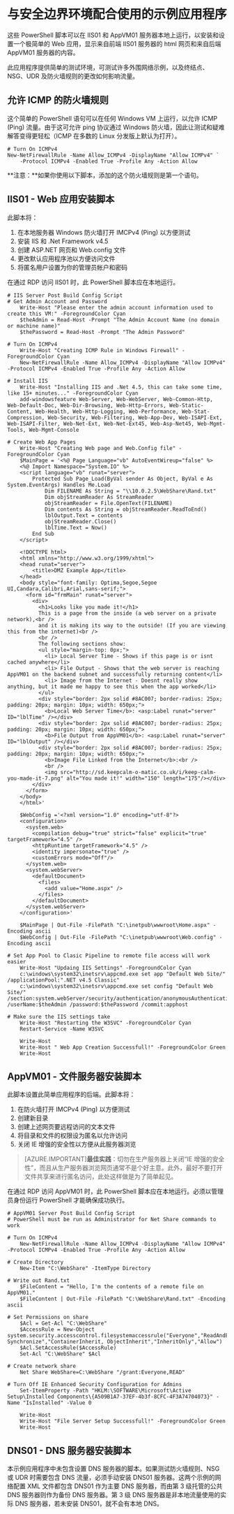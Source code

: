 <properties
   pageTitle="与安全边界环境配合使用的示例应用程序 | Azure"
   description="创建外围网络以测试流量传送方案后，请部署这个简单的 Web 应用"
   services="virtual-network"
   documentationCenter="na"
   authors="tracsman"
   manager="rossort"
   editor=""/>

<tags
	ms.service="virtual-network"
	ms.date="02/01/2016"
	wacn.date="01/21/2016"/>

# 与安全边界环境配合使用的示例应用程序

<!-- [返回安全边界最佳实践页面][HOME] -->

这些 PowerShell 脚本可以在 IIS01 和 AppVM01 服务器本地上运行，以安装和设置一个极简单的 Web 应用，显示来自前端 IIS01 服务器的 html 网页和来自后端 AppVM01 服务器的内容。

此应用程序提供简单的测试环境，可测试许多外围网络示例，以及终结点、NSG、UDR 及防火墙规则的更改如何影响流量。

## 允许 ICMP 的防火墙规则
这个简单的 PowerShell 语句可以在任何 Windows VM 上运行，以允许 ICMP (Ping) 流量。由于这可允许 ping 协议通过 Windows 防火墙，因此让测试和疑难解答变得更轻松（ICMP 在多数的 Linux 分发版上默认为打开）。

	# Turn On ICMPv4
	New-NetFirewallRule -Name Allow_ICMPv4 -DisplayName "Allow ICMPv4" `
		-Protocol ICMPv4 -Enabled True -Profile Any -Action Allow

**注意：**如果你使用以下脚本，添加的这个防火墙规则是第一个语句。

## IIS01 - Web 应用安装脚本
此脚本将：

1.	在本地服务器 Windows 防火墙打开 IMCPv4 (Ping) 以方便测试
2.	安装 IIS 和 .Net Framework v4.5
3.	创建 ASP.NET 网页和 Web.config 文件
4.	更改默认应用程序池以方便访问文件
5.	将匿名用户设置为你的管理员帐户和密码

在通过 RDP 访问 IIS01 时，此 PowerShell 脚本应在本地运行。

	# IIS Server Post Build Config Script
	# Get Admin Account and Password
		Write-Host "Please enter the admin account information used to create this VM:" -ForegroundColor Cyan
		$theAdmin = Read-Host -Prompt "The Admin Account Name (no domain or machine name)"
		$thePassword = Read-Host -Prompt "The Admin Password"
		
	# Turn On ICMPv4
		Write-Host "Creating ICMP Rule in Windows Firewall" -ForegroundColor Cyan
		New-NetFirewallRule -Name Allow_ICMPv4 -DisplayName "Allow ICMPv4" -Protocol ICMPv4 -Enabled True -Profile Any -Action Allow
		
	# Install IIS
		Write-Host "Installing IIS and .Net 4.5, this can take some time, like 15+ minutes..." -ForegroundColor Cyan
		add-windowsfeature Web-Server, Web-WebServer, Web-Common-Http, Web-Default-Doc, Web-Dir-Browsing, Web-Http-Errors, Web-Static-Content, Web-Health, Web-Http-Logging, Web-Performance, Web-Stat-Compression, Web-Security, Web-Filtering, Web-App-Dev, Web-ISAPI-Ext, Web-ISAPI-Filter, Web-Net-Ext, Web-Net-Ext45, Web-Asp-Net45, Web-Mgmt-Tools, Web-Mgmt-Console
		
	# Create Web App Pages
		Write-Host "Creating Web page and Web.Config file" -ForegroundColor Cyan
		$MainPage = '<%@ Page Language="vb" AutoEventWireup="false" %>
		<%@ Import Namespace="System.IO" %>
		<script language="vb" runat="server">
			Protected Sub Page_Load(ByVal sender As Object, ByVal e As System.EventArgs) Handles Me.Load
			    Dim FILENAME As String = "\\10.0.2.5\WebShare\Rand.txt"
			    Dim objStreamReader As StreamReader
			    objStreamReader = File.OpenText(FILENAME)
			    Dim contents As String = objStreamReader.ReadToEnd()
			    lblOutput.Text = contents
			    objStreamReader.Close()
		        lblTime.Text = Now()
			End Sub
		</script>
			
		<!DOCTYPE html>
		<html xmlns="http://www.w3.org/1999/xhtml">
		<head runat="server">
			<title>DMZ Example App</title>
		</head>
		<body style="font-family: Optima,Segoe,Segoe UI,Candara,Calibri,Arial,sans-serif;">
		  <form id="frmMain" runat="server">
		    <div>
		      <h1>Looks like you made it!</h1>
		      This is a page from the inside (a web server on a private network),<br />
		      and it is making its way to the outside! (If you are viewing this from the internet)<br />
		      <br />
		      The following sections show:
		      <ul style="margin-top: 0px;">
		        <li> Local Server Time - Shows if this page is or isnt cached anywhere</li>
		        <li> File Output - Shows that the web server is reaching AppVM01 on the backend subnet and successfully returning content</li>
		        <li> Image from the Internet - Doesnt really show anything, but it made me happy to see this when the app worked</li>
		      </ul>
		      <div style="border: 2px solid #8AC007; border-radius: 25px; padding: 20px; margin: 10px; width: 650px;">
		        <b>Local Web Server Time</b>: <asp:Label runat="server" ID="lblTime" /></div>
		      <div style="border: 2px solid #8AC007; border-radius: 25px; padding: 20px; margin: 10px; width: 650px;">
		        <b>File Output from AppVM01</b>: <asp:Label runat="server" ID="lblOutput" /></div>
		      <div style="border: 2px solid #8AC007; border-radius: 25px; padding: 20px; margin: 10px; width: 650px;">
		        <b>Image File Linked from the Internet</b>:<br />
		        <br />
		        <img src="http://sd.keepcalm-o-matic.co.uk/i/keep-calm-you-made-it-7.png" alt="You made it!" width="150" length="175"/></div>
		    </div>
		  </form>
		</body>
		</html>'
		
		$WebConfig ='<?xml version="1.0" encoding="utf-8"?>
		<configuration>
		  <system.web>
		    <compilation debug="true" strict="false" explicit="true" targetFramework="4.5" />
		    <httpRuntime targetFramework="4.5" />
		    <identity impersonate="true" />
		    <customErrors mode="Off"/>
		  </system.web>
		  <system.webServer>
		    <defaultDocument>
		      <files>
		        <add value="Home.aspx" />
		      </files>
		    </defaultDocument>
		  </system.webServer>
		</configuration>'
			
		$MainPage | Out-File -FilePath "C:\inetpub\wwwroot\Home.aspx" -Encoding ascii
		$WebConfig | Out-File -FilePath "C:\inetpub\wwwroot\Web.config" -Encoding ascii
	
	# Set App Pool to Clasic Pipeline to remote file access will work easier
		Write-Host "Updaing IIS Settings" -ForegroundColor Cyan
		c:\windows\system32\inetsrv\appcmd.exe set app "Default Web Site/" /applicationPool:".NET v4.5 Classic"
		c:\windows\system32\inetsrv\appcmd.exe set config "Default Web Site/" /section:system.webServer/security/authentication/anonymousAuthentication /userName:$theAdmin /password:$thePassword /commit:apphost
		
	# Make sure the IIS settings take
		Write-Host "Restarting the W3SVC" -ForegroundColor Cyan
		Restart-Service -Name W3SVC
		
		Write-Host
		Write-Host " Web App Creation Successfull!" -ForegroundColor Green
		Write-Host


## AppVM01 - 文件服务器安装脚本
此脚本设置此简单应用程序的后端。此脚本将：

1.	在防火墙打开 IMCPv4 (Ping) 以方便测试
2.	创建新目录
3.	创建上述网页要远程访问的文本文件
4.	将目录和文件的权限设为匿名以允许访问
5.	关闭 IE 增强的安全性以方便从此服务器浏览 

>[AZURE.IMPORTANT]**最佳实践**：切勿在生产服务器上关闭“IE 增强的安全性”，而且从生产服务器浏览网页通常不是个好主意。此外，最好不要打开文件共享来进行匿名访问，此处这样做是为了简单起见。

在通过 RDP 访问 AppVM01 时，此 PowerShell 脚本应在本地运行。必须以管理员身份运行 PowerShell 才能确保成功执行。
	
	# AppVM01 Server Post Build Config Script
	# PowerShell must be run as Administrator for Net Share commands to work
	
	# Turn On ICMPv4
	    New-NetFirewallRule -Name Allow_ICMPv4 -DisplayName "Allow ICMPv4" -Protocol ICMPv4 -Enabled True -Profile Any -Action Allow
	
	# Create Directory
	    New-Item "C:\WebShare" -ItemType Directory
	
	# Write out Rand.txt
	    $FileContent = "Hello, I'm the contents of a remote file on AppVM01."
	    $FileContent | Out-File -FilePath "C:\WebShare\Rand.txt" -Encoding ascii
	
	# Set Permissions on share
	    $Acl = Get-Acl "C:\WebShare"
	    $AccessRule = New-Object system.security.accesscontrol.filesystemaccessrule("Everyone","ReadAndExecute, Synchronize","ContainerInherit, ObjectInherit","InheritOnly","Allow")
	    $Acl.SetAccessRule($AccessRule)
	    Set-Acl "C:\WebShare" $Acl
	
	# Create network share
	    Net Share WebShare=C:\WebShare "/grant:Everyone,READ"
	
	# Turn Off IE Enhanced Security Configuration for Admins
	    Set-ItemProperty -Path "HKLM:\SOFTWARE\Microsoft\Active Setup\Installed Components\{A509B1A7-37EF-4b3f-8CFC-4F3A74704073}" -Name "IsInstalled" -Value 0
	
	    Write-Host
	    Write-Host "File Server Setup Successfull!" -ForegroundColor Green
	    Write-Host
	

## DNS01 - DNS 服务器安装脚本
本示例应用程序中未包含设置 DNS 服务器的脚本。如果测试防火墙规则、NSG 或 UDR 时需要包含 DNS 流量，必须手动安装 DNS01 服务器。这两个示例的网络配置 XML 文件都包含 DNS01 作为主要 DNS 服务器，而由第 3 级托管的公共 DNS 服务器则作为备份 DNS 服务器。第 3 级 DNS 服务器是非本地流量使用的实际 DNS 服务器，若未安装 DNS01，就不会有本地 DNS。

<!--Link References-->
[HOME]: /documentation/articles/best-practices-network-security

<!---HONumber=82-->
